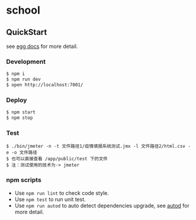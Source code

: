 # school



## QuickStart

<!-- add docs here for user -->

see [egg docs][egg] for more detail.

### Development

```bash
$ npm i
$ npm run dev
$ open http://localhost:7001/
```

### Deploy

```bash
$ npm start
$ npm stop
```

### Test
```
$ ./bin/jmeter -n -t 文件路径1/疫情填报系统测试.jmx -l 文件路径2/html.csv -e -o 文件路径
$ 也可以直接查看 /app/public/test 下的文件
$ 注：测试使用的技术为-> jmeter
```

### npm scripts

- Use `npm run lint` to check code style.
- Use `npm test` to run unit test.
- Use `npm run autod` to auto detect dependencies upgrade, see [autod](https://www.npmjs.com/package/autod) for more detail.


[egg]: https://eggjs.org